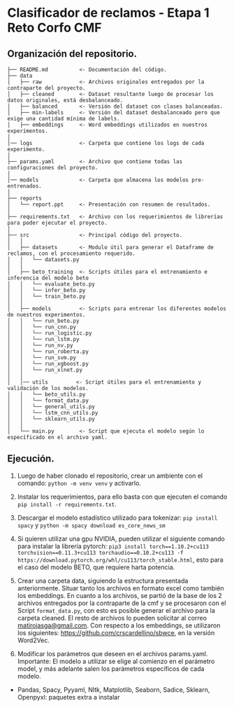 Clasificador de reclamos - Etapa 1 Reto Corfo CMF
==============================

Organización del repositorio.
------------

    ├── README.md          <- Documentación del código.
    ├── data
    │   ├── raw            <- Archivos originales entregados por la contraparte del proyecto.
    │   ├── cleaned        <- Dataset resultante luego de procesar los datos originales, está desbalanceado.
    │   ├── balanced       <- Versión del dataset con clases balanceadas.
    │   ├── min-labels     <- Versión del dataset desbalanceado pero que exige una cantidad mínima de labels.
    │   ├── embeddings     <- Word embeddings utilizados en nuestros experimentos.
    │
    │── logs               <- Carpeta que contiene los logs de cada experimento.
    │
    ├── params.yaml        <- Archivo que contiene todas las configuraciones del proyecto.
    │
    │── models             <- Carpeta que almacena los modelos pre-entrenados.
    │
    ├── reports            
    │   └── report.ppt     <- Presentación con resumen de resultados.
    │
    ├── requirements.txt   <- Archivo con los requerimientos de librerías para poder ejecutar el proyecto.
    │
    ├── src                <- Principal código del proyecto.
    │   │
    │   ├── datasets       <- Modulo útil para generar el Dataframe de reclamos, con el procesamiento requerido.
    │   │   └── datasets.py
    │   │
    │   ├── beto_training  <- Scripts útiles para el entrenamiento e inferencia del modelo beto
    │   │   └── evaluate_beto.py
    │   │   └── infer_beto.py
    │   │   └── train_beto.py
    │   │
    │   ├── models         <- Scripts para entrenar los diferentes modelos de nuestros experimentos.
    │   │   └── run_beto.py
    │   │   └── run_cnn.py
    │   │   └── run_logistic.py
    │   │   └── run_lstm.py
    │   │   └── run_nv.py
    │   │   └── run_roberta.py
    │   │   └── run_svm.py
    │   │   └── run_xgboost.py
    │   │   └── run_xlnet.py
    │   │
    │   │── utils         <- Script útiles para el entrenamiento y validación de los modelos.
    │   │   └── beto_utils.py 
    │   │   └── format_data.py
    │   │   └── general_utils.py
    │   │   └── lstm_cnn_utils.py
    │   │   └── sklearn_utils.py
    │   │
    │   └── main.py        <- Script que ejecuta el modelo según lo específicado en el archivo yaml.

Ejecución.
------------

1. Luego de haber clonado el repositorio, crear un ambiente con el comando: `python -m venv venv` y activarlo.

2. Instalar los requerimientos, para ello basta con que ejecuten el comando `pip install -r requirements.txt`.

3. Descargar el modelo estadístico utilizado para tokenizar: `pip install spacy` y `python -m spacy download es_core_news_sm`

4. Si quieren utilizar una gpu NVIDIA, pueden utilizar el siguiente comando para instalar la librería pytorch: `pip3 install torch==1.10.2+cu113 torchvision==0.11.3+cu113 torchaudio==0.10.2+cu113 -f https://download.pytorch.org/whl/cu113/torch_stable.html`, esto para el caso del modelo BETO, que requiere harta potencia.

5. Crear una carpeta data, siguiendo la estructura presentada anteriormente. Situar tanto los archivos en formato excel como también los embeddings. En cuanto a los archivos, se partió de la base de los 2 archivos entregados por la contraparte de la cmf y se procesaron con el Script `format_data.py`, con esto es posible generar el archivo para la carpeta cleaned. El resto de archivos lo pueden solicitar al correo matirojasga@gmail.com. Con respecto a los embeddings, se utilizaron los siguientes: https://github.com/crscardellino/sbwce, en la versión Word2Vec.

6. Modificar los parámetros que deseen en el archivos params.yaml. Importante: El modelo a utilizar se elige al comienzo en el parámetro model, y más adelante salen los parámetros específicos de cada modelo.

- Pandas, Spacy, Pyyaml, Nltk, Matplotlib, Seaborn, Sadice, Sklearn, Openpyxl: paquetes extra a instalar